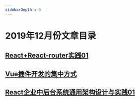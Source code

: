 ```yaml
---
sidebarDepth : 0
---
```

# 2019年12月份文章目录


## [React+React-router实践01](./React+React-router实践01.md)

## [Vue插件开发的集中方式](./Vue插件开发的集中方式.md)

## [React企业中后台系统通用架构设计与实践01](./React企业中后台系统通用架构设计与实践01.md)